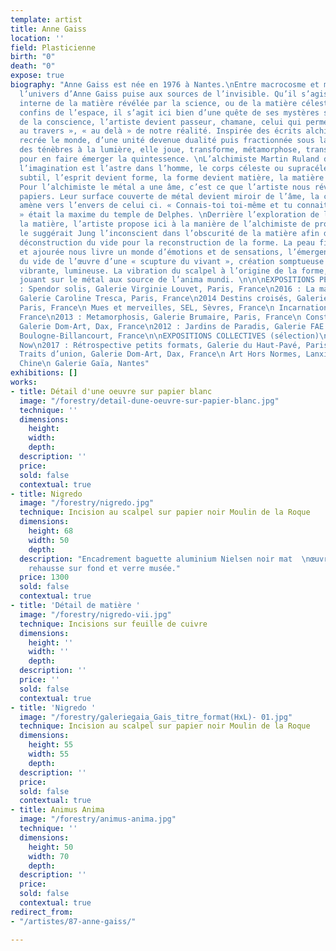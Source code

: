 ```yaml
---
template: artist
title: Anne Gaiss
location: ''
field: Plasticienne
birth: "0"
death: "0"
expose: true
biography: "Anne Gaiss est née en 1976 à Nantes.\nEntre macrocosme et microcosme,
  l’univers d’Anne Gaiss puise aux sources de l’invisible. Qu’il s’agisse de la structure
  interne de la matière révélée par la science, ou de la matière céleste perdue aux
  confins de l’espace, il s’agit ici bien d’une quête de ses mystères sur les chemins
  de la conscience, l’artiste devient passeur, chamane, celui qui permet de voir «
  au travers », « au delà » de notre réalité. Inspirée des écrits alchimistes, elle
  recrée le monde, d’une unité devenue dualité puis fractionnée sous la lame du scalpel,
  des ténèbres à la lumière, elle joue, transforme, métamorphose, transmute le visible
  pour en faire émerger la quintessence. \nL’alchimiste Martin Ruland disait que «
  l’imagination est l’astre dans l’homme, le corps céleste ou supracéleste ».\nImpalpable,
  subtil, l’esprit devient forme, la forme devient matière, la matière devient conscience.
  Pour l’alchimiste le métal a une âme, c’est ce que l’artiste nous révèle dans ces
  papiers. Leur surface couverte de métal devient miroir de l’âme, la ciselure nous
  amène vers l’envers de celui ci. « Connais-toi toi-même et tu connaitras l’univers
  » était la maxime du temple de Delphes. \nDerrière l’exploration de la nature de
  la matière, l’artiste propose ici à la manière de l’alchimiste de projeter comme
  le suggérait Jung l’inconscient dans l’obscurité de la matière afin de l’illuminer.\nLa
  déconstruction du vide pour la reconstruction de la forme. La peau finement soulevée
  et ajourée nous livre un monde d’émotions et de sensations, l’émergence à partir
  du vide de l’œuvre d’une « scupture du vivant », création somptueuse ondulante,
  vibrante, lumineuse. La vibration du scalpel à l’origine de la forme, la lumière
  jouant sur le métal aux source de l’anima mundi. \n\n\nEXPOSITIONS PERSONNELLES\n\n2018
  : Spendor solis, Galerie Virginie Louvet, Paris, France\n2016 : La matière et l’espace,
  Galerie Caroline Tresca, Paris, France\n2014 Destins croisés, Galerie du Haut-Pavé,
  Paris, France\n Mues et merveilles, SEL, Sèvres, France\n Incarnation, Maison Laffitte,
  France\n2013 : Metamorphosis, Galerie Brumaire, Paris, France\n Constellations organiques,
  Galerie Dom-Art, Dax, France\n2012 : Jardins de Paradis, Galerie FAE l’Atelier,
  Boulogne-Billancourt, France\n\nEXPOSITIONS COLLECTIVES (sélection)\n\n2018 : Drawing
  Now\n2017 : Rétrospective petits formats, Galerie du Haut-Pavé, Paris, France\n
  Traits d’union, Galerie Dom-Art, Dax, France\n Art Hors Normes, Lanxi Gallery, Shangaï,
  Chine\n Galerie Gaïa, Nantes"
exhibitions: []
works:
- title: Détail d'une oeuvre sur papier blanc
  image: "/forestry/detail-dune-oeuvre-sur-papier-blanc.jpg"
  technique: ''
  dimensions:
    height: 
    width: 
    depth: 
  description: ''
  price: 
  sold: false
  contextual: true
- title: Nigredo
  image: "/forestry/nigredo.jpg"
  technique: Incision au scalpel sur papier noir Moulin de la Roque
  dimensions:
    height: 68
    width: 50
    depth: 
  description: "Encadrement baguette aluminium Nielsen noir mat  \nœuvre posée en
    rehausse sur fond et verre musée."
  price: 1300
  sold: false
  contextual: true
- title: 'Détail de matière '
  image: "/forestry/nigredo-vii.jpg"
  technique: Incisions sur feuille de cuivre
  dimensions:
    height: ''
    width: ''
    depth: 
  description: ''
  price: ''
  sold: false
  contextual: true
- title: 'Nigredo '
  image: "/forestry/galeriegaia_Gais_titre_format(HxL)- 01.jpg"
  technique: Incision au scalpel sur papier noir Moulin de la Roque
  dimensions:
    height: 55
    width: 55
    depth: 
  description: ''
  price: 
  sold: false
  contextual: true
- title: Animus Anima
  image: "/forestry/animus-anima.jpg"
  technique: ''
  dimensions:
    height: 50
    width: 70
    depth: 
  description: ''
  price: 
  sold: false
  contextual: true
redirect_from:
- "/artistes/87-anne-gaiss/"

---
```

